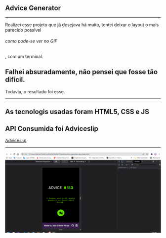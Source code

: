 ## Advice Generator
<hr/>

<p>Realizei esse projeto que já desejava há muito, tentei deixar o layout o mais parecido possível <h6>como pode-se ver no GIF</h6>, com um terminal.
<h2>Falhei absuradamente, não pensei que fosse tão difícil.</h2>
Todavia, o resultado foi  esse.
</p>
<hr/>

## As tecnologis usadas foram HTML5, CSS e JS

## API Consumida foi Adviceslip
<a href="https://api.adviceslip.com/advice">Adviceslip</a>

<hr/>
<img src= "/advice.gif">
